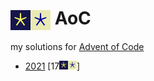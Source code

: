 # <img align="center" src="media/aoc.png#gh-dark-mode-only" height=32><img align="center" src="media/aoc_inv.png#gh-light-mode-only" height=32> AoC
my solutions for [Advent of Code](https://adventofcode.com/)

- [2021](2021) [17<img src="media/aoc.png#gh-dark-mode-only" height=14><img src="media/aoc_inv.png#gh-light-mode-only" height=14>]
